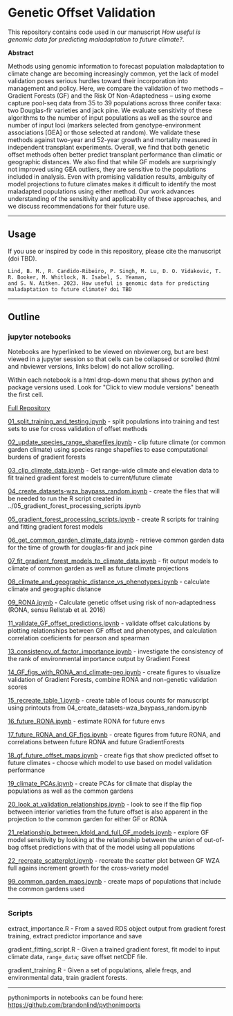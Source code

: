 # Genetic Offset Validation

This repository contains code used in our manuscript <i>How useful is genomic data for predicting maladaptation to future climate?</i>.

<b>Abstract</b> 

Methods using genomic information to forecast population maladaptation to climate change are becoming increasingly common, yet the lack of model validation poses serious hurdles toward their incorporation into management and policy. Here, we compare the validation of two methods – Gradient Forests (GF) and the Risk Of Non-Adaptedness – using exome capture pool-seq data from 35 to 39 populations across three conifer taxa: two Douglas-fir varieties and jack pine. We evaluate sensitivity of these algorithms to the number of input populations as well as the source and number of input loci (markers selected from genotype-environment associations [GEA] or those selected at random). We validate these methods against two-year and 52-year growth and mortality measured in independent transplant experiments. Overall, we find that both genetic offset methods often better predict transplant performance than climatic or geographic distances. We also find that while GF models are surprisingly not improved using GEA outliers, they are sensitive to the populations included in analysis. Even with promising validation results, ambiguity of model projections to future climates makes it difficult to identify the most maladapted populations using either method. Our work advances understanding of the sensitivity and applicability of these approaches, and we discuss recommendations for their future use.

---

## Usage

If you use or inspired by code in this repository, please cite the manuscript (doi TBD).

```
Lind, B. M., R. Candido-Ribeiro, P. Singh, M. Lu, D. O. Vidakovic, T. R. Booker, M. Whitlock, N. Isabel, S. Yeaman,
and S. N. Aitken. 2023. How useful is genomic data for predicting  maladaptation to future climate? doi TBD
```


---

## Outline

### jupyter notebooks

Notebooks are hyperlinked to be viewed on nbviewer.org, but are best viewed in a jupyter session so that cells can be collapsed or scrolled (html and nbviewer versions, links below) do not allow scrolling.

Within each notebook is a html drop-down menu that shows python and package versions used. Look for "Click to view module versions" beneath the first cell.

[Full Repository](https://nbviewer.org/github/brandonlind/offset_validation/tree/main/)

[01_split_training_and_testing.ipynb](https://nbviewer.org/github/brandonlind/offset_validation/blob/main/01_split_training_and_testing.ipynb) - split populations into training and test sets to use for cross validation of offset methods

[02_update_species_range_shapefiles.ipynb](https://nbviewer.org/github/brandonlind/offset_validation/blob/main/02_update_species_range_shapefiles.ipynb) - clip future climate (or common garden climate) using species range shapefiles to ease computational burdens of gradient forests

[03_clip_climate_data.ipynb](https://nbviewer.org/github/brandonlind/offset_validation/blob/main/03_clip_climate_data.ipynb) - Get range-wide climate and elevation data to fit trained gradient forest models to current/future climate

[04_create_datasets-wza_baypass_random.ipynb](https://nbviewer.org/github/brandonlind/offset_validation/blob/main/04_create_datasets-wza_baypass_random.ipynb) - create the files that will be needed to run the R script created in ../05_gradient_forest_processing_scripts.ipynb

[05_gradient_forest_processing_scripts.ipynb](https://nbviewer.org/github/brandonlind/offset_validation/blob/main/05_gradient_forest_processing_scripts.ipynb) - create R scripts for training and fitting gradient forest models

[06_get_common_garden_climate_data.ipynb](https://nbviewer.org/github/brandonlind/offset_validation/blob/main/06_get_common_garden_climate_data.ipynb) - retrieve common garden data for the time of growth for douglas-fir and jack pine

[07_fit_gradient_forest_models_to_climate_data.ipynb](https://nbviewer.org/github/brandonlind/offset_validation/blob/main/07_fit_gradient_forest_models_to_climate_data.ipynb) - fit output models to climate of common garden as well as future climate projections

[08_climate_and_geographic_distance_vs_phenotypes.ipynb](https://nbviewer.org/github/brandonlind/offset_validation/blob/main/08_climate_and_geographic_distance_vs_phenotypes.ipynb) - calculate climate and geographic distance

[09_RONA.ipynb](https://nbviewer.org/github/brandonlind/offset_validation/blob/main/09_RONA.ipynb) - Calculate genetic offset using risk of non-adaptedness (RONA, sensu Rellstab et al. 2016)

[11_validate_GF_offset_predictions.ipynb](https://nbviewer.org/github/brandonlind/offset_validation/blob/main/11_validate_GF_offset_predictions.ipynb) - validate offset calculations by plotting relationships between GF offset and phenotypes, and calculation correlation coeficients for pearson and spearman

[13_consistency_of_factor_importance.ipynb](https://nbviewer.org/github/brandonlind/offset_validation/blob/main/13_consistency_of_factor_importance.ipynb) - investigate the consistency of the rank of environmental importance output by Gradient Forest

[14_GF_figs_with_RONA_and_climate-geo.ipynb](https://nbviewer.org/github/brandonlind/offset_validation/blob/main/14_GF_figs_with_RONA_and_climate-geo.ipynb) - create figures to visualize validation of Gradient Forests, combine RONA and non-genetic validation scores

[15_recreate_table_1.ipynb](https://nbviewer.org/github/brandonlind/offset_validation/blob/main/15_recreate_table_1.ipynb) - create table of locus counts for manuscript using printouts from 04_create_datasets-wza_baypass_random.ipynb

[16_future_RONA.ipynb](https://nbviewer.org/github/brandonlind/offset_validation/blob/main/16_future_RONA.ipynb) - estimate RONA for future envs

[17_future_RONA_and_GF_figs.ipynb](https://nbviewer.org/github/brandonlind/offset_validation/blob/main/17_future_RONA_and_GF_figs.ipynb) - create figures from future RONA, and correlations between future RONA and future GradientForests

[18_gf_future_offset_maps.ipynb](https://nbviewer.org/github/brandonlind/offset_validation/blob/main/18_gf_future_offset_maps.ipynb) - create figs that show predicted offset to future climates - choose which model to use based on model validation performance

[19_climate_PCAs.ipynb](https://nbviewer.org/github/brandonlind/offset_validation/blob/main/19_climate_PCAs.ipynb) - create PCAs for climate that display the populations as well as the common gardens

[20_look_at_validation_relationships.ipynb](https://nbviewer.org/github/brandonlind/offset_validation/blob/main/20_look_at_validation_relationships.ipynb) - look to see if the flip flop between interior varieties from the future offset is also apparent in the projection to the common garden for either GF or RONA

[21_relationship_between_kfold_and_full_GF_models.ipynb](https://nbviewer.org/github/brandonlind/offset_validation/blob/main/21_relationship_between_kfold_and_full_GF_models.ipynb) - explore GF model sensitivity by looking at the relationship between the union of out-of-bag offset predictions with that of the model using all populations

[22_recreate_scatterplot.ipynb](https://nbviewer.org/github/brandonlind/offset_validation/blob/main/22_recreate_scatterplot.ipynb) - recreate the scatter plot between GF WZA full agains increment growth for the cross-variety model

[99_common_garden_maps.ipynb](https://nbviewer.org/github/brandonlind/offset_validation/blob/main/99_common_garden_maps.ipynb) - create maps of populations that include the common gardens used

---

### Scripts

extract_importance.R - From a saved RDS object output from gradient forest training, extract predictor importance and save

gradient_fitting_script.R - Given a trained gradient forest, fit model to input climate data, `range_data`; save offset netCDF file.

gradient_training.R - Given a set of populations, allele freqs, and environmental data, train gradient forests.

---

pythonimports in notebooks can be found here: https://github.com/brandonlind/pythonimports
